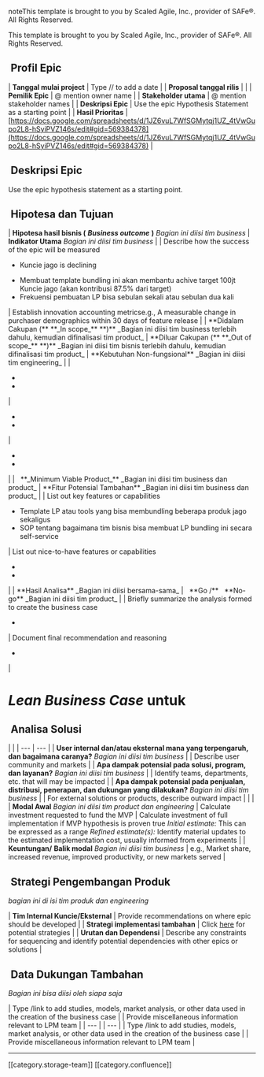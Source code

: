 noteThis template is brought to you by Scaled Agile, Inc., provider of SAFe®. All Rights Reserved.

This template is brought to you by Scaled Agile, Inc., provider of SAFe®. All Rights Reserved.


##  Profil Epic


|  **Tanggal mulai project**  | Type // to add a date | 
|  **Proposal tanggal rilis**  |  | 
|  **Pemilik Epic**  | @ mention owner name | 
|  **Stakeholder utama**  | @ mention stakeholder names | 
|  **Deskripsi Epic**  | Use the epic Hypothesis Statement as a starting point | 
|  **Hasil Prioritas**  | [https://docs.google.com/spreadsheets/d/1JZ6vuL7WfSGMytqj1UZ_4tVwGupo2L8-hSyiPVZ146s/edit#gid=569384378](https://docs.google.com/spreadsheets/d/1JZ6vuL7WfSGMytqj1UZ_4tVwGupo2L8-hSyiPVZ146s/edit#gid=569384378) | 


##  Deskripsi Epic
Use the epic hypothesis statement as a starting point.


##  Hipotesa dan Tujuan


|  **Hipotesa hasil bisnis (**  **_Business outcome_**  **)**  _Bagian ini diisi tim business_  |  **Indikator Utama**  _Bagian ini diisi tim business_  | 
| Describe how the success of the epic will be measured<ul><li>Kuncie jago is declining

</li><li>Membuat template bundling ini akan membantu achive target 100jt Kuncie jago (akan kontribusi 87.5% dari target)

</li><li>Frekuensi pembuatan LP bisa sebulan sekali atau sebulan dua kali

</li></ul> | Establish innovation accounting metricse.g., A measurable change in purchaser demographics within 30 days of feature release | 
|  **Didalam Cakupan (**  **_In scope_**  **)**  _Bagian ini diisi tim business terlebih dahulu, kemudian difinalisasi tim product_  |  **Diluar Cakupan (**  **_Out of scope_**  **)**  _Bagian ini diisi tim bisnis terlebih dahulu, kemudian difinalisasi tim product_  |  **Kebutuhan Non-fungsional**  _Bagian ini diisi tim engineering_  | 
| <ul><li>

</li><li>

</li></ul> | <ul><li>

</li><li>

</li></ul> | <ul><li>

</li><li>

</li></ul> | 
|   **_Minimum Viable Product_**  _Bagian ini diisi tim business dan product_  |  **Fitur Potensial Tambahan**  _Bagian ini diisi tim business dan product_  | 
| List out key features or capabilities<ul><li>Template LP atau tools yang bisa membundling beberapa produk jago sekaligus

</li><li>SOP tentang bagaimana tim bisnis bisa membuat LP bundling ini secara self-service

</li></ul> | List out nice-to-have features or capabilities<ul><li>

</li><li>

</li></ul> | 
|  **Hasil Analisa**  _Bagian ini diisi bersama-sama_  |   **Go /**   **No-go**  _Bagian ini diisi tim product_  | 
| Briefly summarize the analysis formed to create the business case<ul><li>

</li></ul> | Document final recommendation and reasoning<ul><li>

</li></ul> | 


#  _Lean Business Case_  untuk <short name of epic>

##  Analisa Solusi


|  | 
|  --- |  --- | 
|  **User internal dan/atau eksternal mana yang terpengaruh, dan bagaimana caranya?**  _Bagian ini diisi tim business_  | 
| Describe user community and markets | 
|  **Apa dampak potensial pada solusi, program, dan layanan?**  _Bagian ini diisi tim business_  | 
| Identify teams, departments, etc. that will may be impacted | 
|  **Apa dampak potensial pada penjualan, distribusi, penerapan, dan dukungan yang dilakukan?**  _Bagian ini diisi tim business_  | 
| For external solutions or products, describe outward impact | 
|  | 
|  **Modal Awal**  _Bagian ini diisi tim product dan engineering_  | Calculate investment requested to fund the MVP | Calculate investment of full implementation if MVP hypothesis is proven true _Initial estimate:_  This can be expressed as a range _Refined estimate(s):_  Identify material updates to the estimated implementation cost, usually informed from experiments | 
|  **Keuntungan/**  **Balik modal**  _Bagian ini diisi tim business_  | e.g., Market share, increased revenue, improved productivity, or new markets served | 


##  Strategi Pengembangan Produk
 _bagian ini di isi tim produk dan engineering_ 



|  **Tim Internal Kuncie/Eksternal**  | Provide recommendations on where epic should be developed | 
|  **Strategi implementasi tambahan**  | Click [here](https://www.scaledagileframework.com/implementation-strategies-for-business-epics/) for potential strategies | 
|  **Urutan dan Dependensi**  | Describe any constraints for sequencing and identify potential dependencies with other epics or solutions | 


##  Data Dukungan Tambahan
 _Bagian ini bisa diisi oleh siapa saja_ 



| Type /link to add studies, models, market analysis, or other data used in the creation of the business case | 
| Provide miscellaneous information relevant to LPM team | 
|  --- | 
|  --- | 
| Type /link to add studies, models, market analysis, or other data used in the creation of the business case | 
| Provide miscellaneous information relevant to LPM team | 



*****

[[category.storage-team]] 
[[category.confluence]] 
